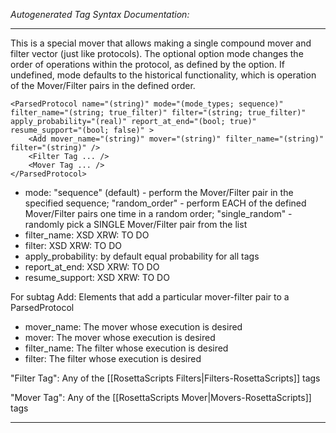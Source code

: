 _Autogenerated Tag Syntax Documentation:_

---
This is a special mover that allows making a single compound mover and filter vector (just like protocols). The optional option mode changes the order of operations within the protocol, as defined by the option. If undefined, mode defaults to the historical functionality, which is operation of the Mover/Filter pairs in the defined order.

```
<ParsedProtocol name="(string)" mode="(mode_types; sequence)" filter_name="(string; true_filter)" filter="(string; true_filter)" apply_probability="(real)" report_at_end="(bool; true)" resume_support="(bool; false)" >
    <Add mover_name="(string)" mover="(string)" filter_name="(string)" filter="(string)" />
    <Filter Tag ... />
    <Mover Tag ... />
</ParsedProtocol>
```

-   mode: "sequence" (default) - perform the Mover/Filter pair in the specified sequence; "random_order" - perform EACH of the defined Mover/Filter pairs one time in a random order; "single_random" - randomly pick a SINGLE Mover/Filter pair from the list
-   filter_name: XSD XRW: TO DO
-   filter: XSD XRW: TO DO
-   apply_probability: by default equal probability for all tags
-   report_at_end: XSD XRW: TO DO
-   resume_support: XSD XRW: TO DO


For subtag Add: Elements that add a particular mover-filter pair to a ParsedProtocol

-   mover_name: The mover whose execution is desired
-   mover: The mover whose execution is desired
-   filter_name: The filter whose execution is desired
-   filter: The filter whose execution is desired

"Filter Tag": Any of the [[RosettaScripts Filters|Filters-RosettaScripts]] tags

"Mover Tag": Any of the [[RosettaScripts Mover|Movers-RosettaScripts]] tags

---
